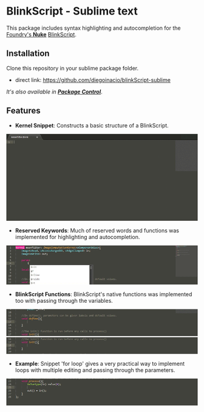 # BlinkScript - Sublime text
This package includes syntax highlighting and autocompletion for the [Foundry's **Nuke**](https://www.foundry.com/products/nuke) [BlinkScript](https://learn.foundry.com/nuke/content/reference_guide/other_nodes/blinkscript.html).

## Installation
Clone this repository in your sublime package folder.
- direct link: https://github.com/diegoinacio/blinkScript-sublime

*It's also available in [**Package Control**](https://packagecontrol.io)*.

## Features
- **Kernel Snippet**: Constructs a basic structure of a BlinkScript.

![blinkScrip syntax](./sourceimages/gif01.gif "kernel snippet")

- **Reserved Keywords**: Much of reserved words and functions was implemented for highlighting and autocompletion.

![blinkScrip syntax](./sourceimages/gif02.gif "reserved words")

- **BlinkScript Functions**: BlinkScript's native functions was implemented too with passing through the variables.

![blinkScrip syntax](./sourceimages/gif03.gif "define param")
![blinkScrip syntax](./sourceimages/gif04.gif "init process")

- **Example**: Snippet 'for loop' gives a very practical way to implement loops with multiple editing and passing through the parameters.

![blinkScrip syntax](./sourceimages/gif05.gif "for snippet")